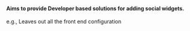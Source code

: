 #### Aims to provide Developer based solutions for adding social widgets.

e.g., Leaves out all the front end configuration
